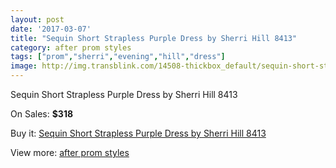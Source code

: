 ```yaml
---
layout: post
date: '2017-03-07'
title: "Sequin Short Strapless Purple Dress by Sherri Hill 8413"
category: after prom styles
tags: ["prom","sherri","evening","hill","dress"]
image: http://img.transblink.com/14508-thickbox_default/sequin-short-strapless-purple-dress-by-sherri-hill-8413.jpg
---
```

Sequin Short Strapless Purple Dress by Sherri Hill 8413

On Sales: **$318**
<a href="https://www.transblink.com/en/after-prom-styles/4644-sequin-short-strapless-purple-dress-by-sherri-hill-8413.html"><amp-img layout="responsive" width="600" height="600" src="//img.transblink.com/14508-thickbox_default/sequin-short-strapless-purple-dress-by-sherri-hill-8413.jpg" alt="Sequin Short Strapless Purple Dress by Sherri Hill 8413 0" /></a>
<a href="https://www.transblink.com/en/after-prom-styles/4644-sequin-short-strapless-purple-dress-by-sherri-hill-8413.html"><amp-img layout="responsive" width="600" height="600" src="//img.transblink.com/14512-thickbox_default/sequin-short-strapless-purple-dress-by-sherri-hill-8413.jpg" alt="Sequin Short Strapless Purple Dress by Sherri Hill 8413 1" /></a>
<a href="https://www.transblink.com/en/after-prom-styles/4644-sequin-short-strapless-purple-dress-by-sherri-hill-8413.html"><amp-img layout="responsive" width="600" height="600" src="//img.transblink.com/14511-thickbox_default/sequin-short-strapless-purple-dress-by-sherri-hill-8413.jpg" alt="Sequin Short Strapless Purple Dress by Sherri Hill 8413 2" /></a>
<a href="https://www.transblink.com/en/after-prom-styles/4644-sequin-short-strapless-purple-dress-by-sherri-hill-8413.html"><amp-img layout="responsive" width="600" height="600" src="//img.transblink.com/14510-thickbox_default/sequin-short-strapless-purple-dress-by-sherri-hill-8413.jpg" alt="Sequin Short Strapless Purple Dress by Sherri Hill 8413 3" /></a>
<a href="https://www.transblink.com/en/after-prom-styles/4644-sequin-short-strapless-purple-dress-by-sherri-hill-8413.html"><amp-img layout="responsive" width="600" height="600" src="//img.transblink.com/14509-thickbox_default/sequin-short-strapless-purple-dress-by-sherri-hill-8413.jpg" alt="Sequin Short Strapless Purple Dress by Sherri Hill 8413 4" /></a>

Buy it: [Sequin Short Strapless Purple Dress by Sherri Hill 8413](https://www.transblink.com/en/after-prom-styles/4644-sequin-short-strapless-purple-dress-by-sherri-hill-8413.html "Sequin Short Strapless Purple Dress by Sherri Hill 8413")

View more: [after prom styles](https://www.transblink.com/en/55-after-prom-styles "after prom styles")